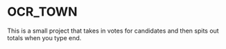 # OCR_TOWN
This is a small project that takes in votes for candidates and then spits out totals when you type end.
